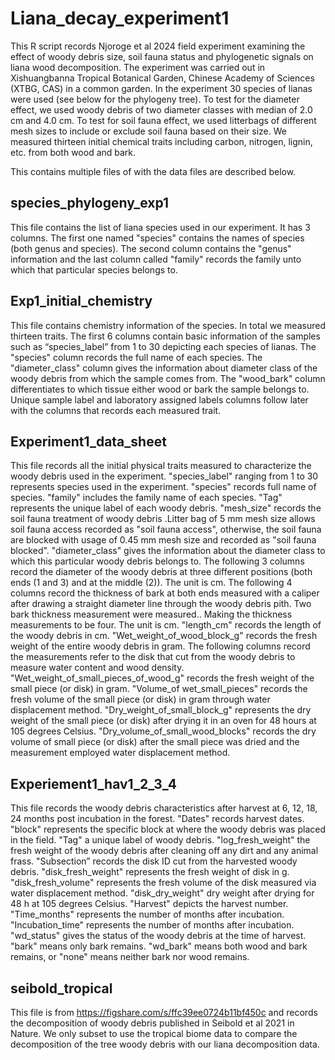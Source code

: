 # Liana_decay_experiment1
This R script records Njoroge et al 2024 field experiment examining the effect of woody debris size, soil fauna status and phylogenetic signals on liana wood decomposition. The experiment was carried out in Xishuangbanna Tropical Botanical Garden, Chinese Academy of Sciences (XTBG, CAS) in a common garden. In the experiment 30 species of lianas were used (see below for the phylogeny tree). To test for the diameter effect, we used woody debris of two diameter classes with median of 2.0 cm and 4.0 cm. To test for soil fauna effect, we used litterbags of different mesh sizes to include or exclude soil fauna based on their size. We measured thirteen initial chemical traits including carbon, nitrogen, lignin, etc. from both wood and bark.


This contains multiple files of with the data files are described below. 
## species_phylogeny_exp1
This file contains the list of liana species used in our experiment. It has 3 columns. The first one named "species" contains the names of species (both genus and species). The second column contains the "genus" information and the last column called "family" records the family unto which that particular species belongs to.

## Exp1_initial_chemistry
This file  contains chemistry information of the species. In total we measured thirteen traits. The first 6 columns contain basic information of the samples such as  “species_label” from 1 to 30 depicting each species of lianas. The "species" column records the full name of each species. The "diameter_class" column gives the information about diameter class of the woody debris from which the sample comes from. The "wood_bark" column differentiates to which tissue either wood or bark the sample belongs to. Unique sample label and laboratory assigned labels columns follow later with the columns that records each measured trait.

## Experiment1_data_sheet
This file records all the initial physical traits measured to characterize the woody debris used in the experiment. 
"species_label" ranging from 1 to 30 represents species used in the experiment. 
"species"  records full name of species.
"family" includes the family name of each species.
"Tag" represents the unique label of each woody debris.
"mesh_size" records the soil fauna treatment of woody debris .Litter bag of 5 mm mesh size allows soil fauna access recorded as "soil fauna access", otherwise, the soil fauna are blocked with usage of 0.45 mm mesh size and recorded as "soil fauna blocked".
"diameter_class" gives the information about the diameter class to which this particular woody debris belongs to.
The following 3 columns record the diameter of the woody debris at three different positions (both ends (1 and 3) and at the middle (2)). The unit is cm.
The following 4 columns record the thickness of bark at both ends measured with a caliper after drawing a straight diameter line through the woody debris pith. Two bark thickness measurement were measured.. Making the thickness measurements to be four. The unit is cm.
"length_cm" records the length of the woody debris in cm.
"Wet_weight_of_wood_block_g" records the fresh weight of the entire woody debris in gram. 
The following columns record the measurements refer to the disk that cut from the woody debris to measure water content and wood density.
"Wet_weight_of_small_pieces_of_wood_g" records the fresh weight of the small piece (or disk) in gram.
"Volume_of wet_small_pieces" records the fresh volume of the small piece (or disk) in gram through water displacement method.
"Dry_weight_of_small_block_g" represents the dry weight of the small piece (or disk) after drying it in an oven for 48 hours at 105 degrees Celsius.
"Dry_volume_of_small_wood_blocks" records the dry volume of small piece (or disk) after the small piece was dried and the measurement employed water displacement method.

## Experiement1_hav1_2_3_4
This file records the woody debris characteristics after harvest at 6, 12, 18, 24 months post incubation in the forest. 
"Dates" records harvest dates.
"block" represents the specific block at where the woody debris was placed in the field.
"Tag" a unique label of woody debris.
"log_fresh_weight" the fresh weight of the woody debris after cleaning off any dirt and any animal frass.
"Subsection” records the disk ID cut from the harvested woody debris. 
"disk_fresh_weight" represents the fresh weight of disk in g.
"disk_fresh_volume" represents the fresh volume of the disk measured via water displacement method.
"disk_dry_weight" dry weight after drying for 48 h at 105 degrees Celsius.
"Harvest" depicts the harvest number.
"Time_months" represents the number of months after incubation.
"Incubation_time" represents the number of months after incubation.
"wd_status" gives the status of the woody debris at the time of harvest. "bark" means only bark remains. "wd_bark" means both wood and bark remains, or "none" means neither bark nor wood remains.

## seibold_tropical
This file is from https://figshare.com/s/ffc39ee0724b11bf450c and records the decomposition of woody debris published in Seibold et al 2021 in Nature. We only subset to use the tropical biome data to compare the decomposition of the tree woody debris with our liana decomposition data.
